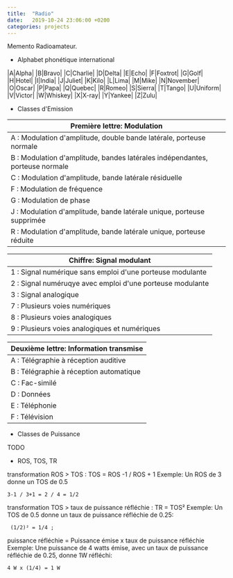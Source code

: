 ```yaml
---
title:  "Radio"
date:   2019-10-24 23:06:00 +0200
categories: projects
---
```

Memento Radioamateur.

* Alphabet phonétique international

|A|Alpha|
|B|Bravo|
|C|Charlie|
|D|Delta|
|E|Echo|
|F|Foxtrot|
|G|Golf|
|H|Hotel|
|I|India|
|J|Juliet|
|K|Kilo|
|L|Lima|
|M|Mike|
|N|November|
|O|Oscar|
|P|Papa|
|Q|Quebec|
|R|Romeo|
|S|Sierra|
|T|Tango|
|U|Uniform|
|V|Victor|
|W|Whiskey|
|X|X-ray|
|Y|Yankee|
|Z|Zulu|

* Classes d'Emission

| Première lettre: Modulation                                                  |
|------------------------------------------------------------------------------|
| A : Modulation d'amplitude, double bande latérale, porteuse normale          |
| B : Modulation d'amplitude, bandes latérales indépendantes, porteuse normale |
| C : Modulation d'amplitude, bande latérale résiduelle                        |
| F : Modulation de fréquence                                                  |
| G : Modulation de phase                                                      |
| J : Modulation d'amplitude, bande latérale unique, porteuse supprimée        |
| R : Modulation d'amplitude, bande latérale unique, porteuse réduite          |

| Chiffre: Signal modulant                                  |
|-----------------------------------------------------------|
| 1 : Signal numérique sans emploi d'une porteuse modulante |
| 2 : Signal numéruqye avec emploi d'une porteuse modulante |
| 3 : Signal analogique                                     |
| 7 : Plusieurs voies numériques                            |
| 8 : Plusieurs voies analogiques                           |
| 9 : Plusieurs voies analogiques et numériques             |


| Deuxième lettre: Information transmise  |
|-----------------------------------------|
| A : Télégraphie à réception auditive    |
| B : Télégraphie à réception automatique |
| C : Fac-similé                          |
| D : Données                             |
| E : Téléphonie                          |
| F : Télévision                          |

* Classes de Puissance

TODO

* ROS, TOS, TR

transformation ROS > TOS : TOS = ROS -1 / ROS + 1 
Exemple:
Un ROS de 3 donne un TOS de 0.5
``` 
3-1 / 3+1 = 2 / 4 = 1/2
```

transformation TOS > taux de puissance réfléchie : TR = TOS²
Exemple:
Un TOS de 0.5 donne un taux de puissance réfléchie de 0.25:
```
 (1/2)² = 1/4 ; 
```

puissance réfléchie = Puissance émise x taux de puissance réfléchie
Exemple:
Une puissance de 4 watts émise, avec un taux de puissance réfléchie de 0.25, donne 1W réfléchi:
```
4 W x (1/4) = 1 W
```
